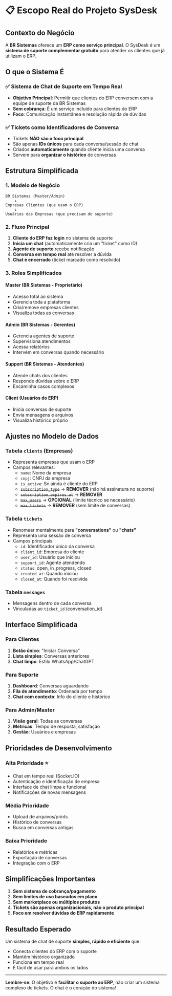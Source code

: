 # 📋 Escopo Real do Projeto SysDesk

## Contexto do Negócio

A **BR Sistemas** oferece um **ERP como serviço principal**. O SysDesk é um **sistema de suporte complementar gratuito** para atender os clientes que já utilizam o ERP.

## O que o Sistema É

### ✅ Sistema de Chat de Suporte em Tempo Real
- **Objetivo Principal**: Permitir que clientes do ERP conversem com a equipe de suporte da BR Sistemas
- **Sem cobrança**: É um serviço incluído para clientes do ERP
- **Foco**: Comunicação instantânea e resolução rápida de dúvidas

### ✅ Tickets como Identificadores de Conversa
- Tickets **NÃO são o foco principal**
- São apenas **IDs únicos** para cada conversa/sessão de chat
- Criados **automaticamente** quando cliente inicia uma conversa
- Servem para **organizar o histórico** de conversas

## Estrutura Simplificada

### 1. Modelo de Negócio

```
BR Sistemas (Master/Admin)
    ↓
Empresas Clientes (que usam o ERP)
    ↓
Usuários das Empresas (que precisam de suporte)
```

### 2. Fluxo Principal

1. **Cliente do ERP faz login** no sistema de suporte
2. **Inicia um chat** (automaticamente cria um "ticket" como ID)
3. **Agente de suporte** recebe notificação
4. **Conversa em tempo real** até resolver a dúvida
5. **Chat é encerrado** (ticket marcado como resolvido)

### 3. Roles Simplificados

#### Master (BR Sistemas - Proprietário)
- Acesso total ao sistema
- Gerencia toda a plataforma
- Cria/remove empresas clientes
- Visualiza todas as conversas

#### Admin (BR Sistemas - Gerentes)
- Gerencia agentes de suporte
- Supervisiona atendimentos
- Acessa relatórios
- Intervém em conversas quando necessário

#### Support (BR Sistemas - Atendentes)
- Atende chats dos clientes
- Responde dúvidas sobre o ERP
- Encaminha casos complexos

#### Client (Usuários do ERP)
- Inicia conversas de suporte
- Envia mensagens e arquivos
- Visualiza histórico próprio

## Ajustes no Modelo de Dados

### Tabela `clients` (Empresas)
- Representa empresas que usam o ERP
- Campos relevantes:
  - `name`: Nome da empresa
  - `cnpj`: CNPJ da empresa
  - `is_active`: Se ainda é cliente do ERP
  - ~~`subscription_type`~~ → **REMOVER** (não há assinatura no suporte)
  - ~~`subscription_expires_at`~~ → **REMOVER**
  - ~~`max_users`~~ → **OPCIONAL** (limite técnico se necessário)
  - ~~`max_tickets`~~ → **REMOVER** (sem limite de conversas)

### Tabela `tickets` 
- Renomear mentalmente para **"conversations"** ou **"chats"**
- Representa uma sessão de conversa
- Campos principais:
  - `id`: Identificador único da conversa
  - `client_id`: Empresa do cliente
  - `user_id`: Usuário que iniciou
  - `support_id`: Agente atendendo
  - `status`: open, in_progress, closed
  - `created_at`: Quando iniciou
  - `closed_at`: Quando foi resolvida

### Tabela `messages`
- Mensagens dentro de cada conversa
- Vinculadas ao `ticket_id` (conversation_id)

## Interface Simplificada

### Para Clientes
1. **Botão único**: "Iniciar Conversa"
2. **Lista simples**: Conversas anteriores
3. **Chat limpo**: Estilo WhatsApp/ChatGPT

### Para Suporte
1. **Dashboard**: Conversas aguardando
2. **Fila de atendimento**: Ordenada por tempo
3. **Chat com contexto**: Info do cliente e histórico

### Para Admin/Master
1. **Visão geral**: Todas as conversas
2. **Métricas**: Tempo de resposta, satisfação
3. **Gestão**: Usuários e empresas

## Prioridades de Desenvolvimento

### Alta Prioridade ⭐
- Chat em tempo real (Socket.IO)
- Autenticação e identificação de empresa
- Interface de chat limpa e funcional
- Notificações de novas mensagens

### Média Prioridade
- Upload de arquivos/prints
- Histórico de conversas
- Busca em conversas antigas

### Baixa Prioridade
- Relatórios e métricas
- Exportação de conversas
- Integração com o ERP

## Simplificações Importantes

1. **Sem sistema de cobrança/pagamento**
2. **Sem limites de uso baseados em plano**
3. **Sem marketplace ou múltiplos produtos**
4. **Tickets são apenas organizacionais, não o produto principal**
5. **Foco em resolver dúvidas do ERP rapidamente**

## Resultado Esperado

Um sistema de chat de suporte **simples, rápido e eficiente** que:
- Conecta clientes do ERP com o suporte
- Mantém histórico organizado
- Funciona em tempo real
- É fácil de usar para ambos os lados

---

**Lembre-se**: O objetivo é **facilitar o suporte ao ERP**, não criar um sistema complexo de tickets. O chat é o coração do sistema!
